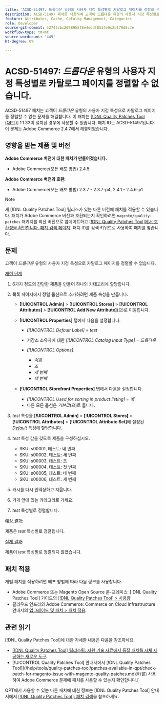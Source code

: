 ```yaml
---
title: 'ACSD-51497: 드롭다운 유형의 사용자 지정 특성별로 카탈로그 페이지를 정렬할 수 없음'
description: ACSD-51497 패치를 적용하여 고객이 드롭다운 유형의 사용자 지정 특성별로 카탈로그 페이지를 정렬할 수 없는 Adobe Commerce 문제를 수정합니다.
feature: Attributes, Cache, Catalog Management, Categories
role: Developer
source-git-commit: 52742cbc2098958f8e4cddf8534e0c2bf79d5c3e
workflow-type: tm+mt
source-wordcount: '449'
ht-degree: 0%

---
```


# ACSD-51497: *드롭다운* 유형의 사용자 지정 특성별로 카탈로그 페이지를 정렬할 수 없습니다.

ACSD-51497 패치는 고객이 *드롭다운* 유형의 사용자 지정 특성으로 카탈로그 페이지를 정렬할 수 없는 문제를 해결합니다. 이 패치는 [[!DNL Quality Patches Tool (QPT)]](https://experienceleague.adobe.com/en/docs/commerce-knowledge-base/kb/announcements/commerce-announcements/magento-quality-patches-released-new-tool-to-self-serve-quality-patches) 1.1.33이 설치된 경우에 사용할 수 있습니다. 패치 ID는 ACSD-51497입니다. 이 문제는 Adobe Commerce 2.4.7에서 해결되었습니다.

## 영향을 받는 제품 및 버전

**Adobe Commerce 버전에 대한 패치가 만들어졌습니다.**

* Adobe Commerce(모든 배포 방법) 2.4.5

**Adobe Commerce 버전과 호환:**

* Adobe Commerce(모든 배포 방법) 2.3.7 - 2.3.7-p4, 2.4.1 - 2.4.6-p1

>[!NOTE]
>
>새 [!DNL Quality Patches Tool] 릴리스가 있는 다른 버전에 패치를 적용할 수 있습니다. 패치가 Adobe Commerce 버전과 호환되는지 확인하려면 `magento/quality-patches` 패키지를 최신 버전으로 업데이트하고 [[!DNL Quality Patches Tool]에서 호환성을 확인합니다. 패치 검색 페이지](https://experienceleague.adobe.com/tools/commerce-quality-patches/index.html). 패치 ID를 검색 키워드로 사용하여 패치를 찾습니다.

## 문제

고객이 *드롭다운* 유형의 사용자 지정 특성으로 카탈로그 페이지를 정렬할 수 없습니다.

<u>재현 단계</u>

1. 6가지 정도의 간단한 제품을 만들어 하나의 카테고리에 할당합니다.
1. 목록 페이지에서 정렬 옵션으로 추가하려면 제품 속성을 만듭니다.

   * **[!UICONTROL Admin]** > **[!UICONTROL Stores]** > **[!UICONTROL Attributes]** > **[!UICONTROL Add New Attribute]**(으)로 이동합니다.
   * **[!UICONTROL Properties]** 탭에서 다음을 설정합니다.

      * *[!UICONTROL Default Label]* = *test*
      * 저장소 소유자에 대한 *[!UICONTROL Catalog Input Type]* = *드롭다운*
      * *[!UICONTROL Options]*:

         * *처음*
         * *초*
         * *세 번째*
         * *네 번째*

   * **[!UICONTROL Storefront Properties]** 탭에서 다음을 설정합니다.

      * *[!UICONTROL Used for sorting in product listing]* = *예*
      * 다른 모든 옵션은 *기본값*(으)로 둡니다.

1. *test* 특성을 **[!UICONTROL Admin]** > **[!UICONTROL Stores]** > **[!UICONTROL Attributes]** > **[!UICONTROL Attribute Set]**&#x200B;에 설정된 *Default* 특성에 할당합니다.
1. *test* 특성 값을 갖도록 제품을 구성하십시오.

   * SKU: s00001, 테스트: 네 번째
   * SKU: s00002, 테스트: 세 번째
   * SKU: s00003, 테스트: 초
   * SKU: s00004, 테스트: 첫 번째
   * SKU: s00005, 테스트: 네 번째
   * SKU: s00006, 테스트: 세 번째

1. 캐시를 다시 인덱싱하고 지웁니다.
1. 가게 앞에 있는 카테고리로 가세요.
1. *test* 특성별로 정렬합니다.

<u>예상 결과</u>:

제품은 *test* 특성별로 정렬됩니다.

<u>실제 결과</u>:

제품이 *test* 특성별로 정렬되지 않았습니다.

## 패치 적용

개별 패치를 적용하려면 배포 방법에 따라 다음 링크를 사용합니다.

* Adobe Commerce 또는 Magento Open Source 온-프레미스: [!DNL Quality Patches Tool] 가이드의 [[!DNL Quality Patches Tool] > 사용량](https://experienceleague.adobe.com/docs/commerce-operations/tools/quality-patches-tool/usage.html)
* 클라우드 인프라의 Adobe Commerce: Commerce on Cloud Infrastructure 안내서의 [업그레이드 및 패치 > 패치 적용](https://experienceleague.adobe.com/docs/commerce-cloud-service/user-guide/develop/upgrade/apply-patches.html).

## 관련 읽기

[!DNL Quality Patches Tool]에 대한 자세한 내용은 다음을 참조하세요.

* [[!DNL Quality Patches Tool] 릴리스됨: 지원 기술 자료에서 품질 패치를 자체 제공하는 새로운 도구](https://experienceleague.adobe.com/en/docs/commerce-knowledge-base/kb/announcements/commerce-announcements/magento-quality-patches-released-new-tool-to-self-serve-quality-patches).
* [!UICONTROL Quality Patches Tool] 안내서에서  [!DNL Quality Patches Tool]](/help/tools/quality-patches-tool/patches-available-in-qpt/check-patch-for-magento-issue-with-magento-quality-patches.md)을(를) 사용하여 Adobe Commerce 문제에 패치를 사용할 수 있는지 확인합니다.[


QPT에서 사용할 수 있는 다른 패치에 대한 정보는 [!DNL Quality Patches Tool] 안내서에서 [[!DNL Quality Patches Tool]: 패치 검색](https://experienceleague.adobe.com/tools/commerce-quality-patches/index.html)을 참조하세요.
